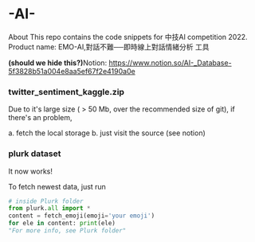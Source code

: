 # -AI-

About
This repo contains the code snippets for 中技AI competition 2022. Product name: EMO-AI,對話不難──即時線上對話情緒分析 工具


<b>(should we hide this?)</b>Notion: https://www.notion.so/AI-_Database-5f3828b51a004e8aa5ef67f2e4190a0e


### twitter_sentiment_kaggle.zip

Due to it's large size ( > 50 Mb, over the recommended size of git), if there's an problem, 

a. fetch the local storage
b. just visit the source (see notion)


### plurk dataset

It now works!

To fetch newest data, just run

```python
# inside Plurk folder
from plurk.all import *
content = fetch_emoji(emoji='your emoji')
for ele in content: print(ele)
"For more info, see Plurk folder"
```



